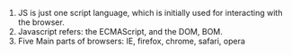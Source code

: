 1. JS is just one script language, which is initially used for interacting with the browser.
2. Javascript refers: the ECMAScript, and the DOM, BOM.
3. Five Main parts of browsers: IE, firefox, chrome, safari, opera
